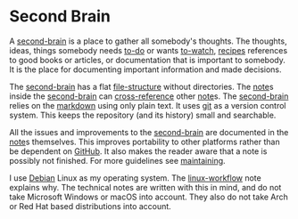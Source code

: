 # Second Brain

A [second-brain](/second-brain.md) is a place to gather all somebody's thoughts.
The thoughts, ideas, things somebody needs [to-do](/to-do.md) or wants [to-watch](/to-watch.md), [recipes](/recipes.md) references to good books or articles, or documentation that is important to somebody.
It is the place for documenting important information and made decisions.

The [second-brain](/second-brain.md) has a flat [file-structure](/file-structure.md) without directories.
The [note](note.md)s inside the [second-brain](/second-brain.md) can [cross-reference](/cross-reference.md) other [note](/note.md)s.
The [second-brain](/second-brain.md) relies on the [markdown](/markdown.md) using only plain text.
It uses [git](/git.md) as a version control system.
This keeps the repository (and its history) small and searchable.

All the issues and improvements to the [second-brain](/second-brain.md) are documented in the [note](/note.md)s themselves.
This improves portability to other platforms rather than be dependent on [GitHub](https://github.com/).
It also makes the reader aware that a note is possibly not finished.
For more guidelines see [maintaining](/maintaining.md).

I use [Debian](https://www.debian.org/) Linux as my operating system.
The [linux-workflow](/linux-workflow.md) note explains why.
The technical notes are written with this in mind, and do not take Microsoft Windows or macOS into account.
They also do not take Arch or Red Hat based distributions into account.
